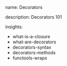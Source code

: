 name: Decorators

description: Decorators 101  

insights:
  - what-is-a-closure
  - what-are-decorators
  - decorators-syntax
  - decorators-methods
  - functools-wraps
 
